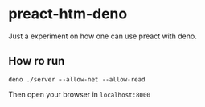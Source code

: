 # preact-htm-deno

Just a experiment on how one can use preact with deno.

## How ro run

```
deno ./server --allow-net --allow-read
```

Then open your browser in `localhost:8000`
